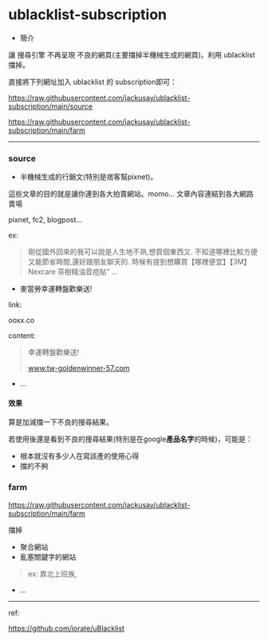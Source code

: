 # ublacklist-subscription

* 簡介

讓 搜尋引擎 不再呈現 不良的網頁(主要擋掉半機械生成的網頁)。利用 ublacklist 擋掉。

直接將下列網址加入 ublacklist 的 subscription即可：

https://raw.githubusercontent.com/jackusay/ublacklist-subscription/main/source

https://raw.githubusercontent.com/jackusay/ublacklist-subscription/main/farm

---

### source

* 半機械生成的行銷文(特別是痞客幫pixnet)。
 
這些文章的目的就是讓你連到各大拍賣網站。momo...
文章內容連結到各大網路賣場

pixnet, fc2, blogpost...

ex:

> 剛從國外回來的我可以說是人生地不熟,想買個東西又. 不知道哪裡比較方便又能節省時間,還好跟朋友聊天的. 時候有提到想購買【哪裡便宜】【3M】Nexcare 茶樹精油荳痘貼" ...

* 麥當勞幸運轉盤歡樂送!


link:

ooxx.co

content:

> 幸運轉盤歡樂送!
> 
> www.tw-goldenwinner-57.com

* ...

#### 效果
算是加減擋一下不良的搜尋結果。

若使用後還是看到不良的搜尋結果(特別是在google**產品名字**的時候)，可能是：
* 根本就沒有多少人在寫該產的使用心得
* 擋的不夠

### farm

https://raw.githubusercontent.com/jackusay/ublacklist-subscription/main/farm

擋掉
* 聚合網站
* 亂塞關鍵字的網站
> ex: 靠北上班族,

* ...

---

ref:

https://github.com/iorate/uBlacklist
